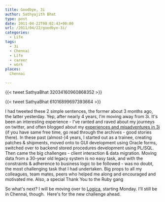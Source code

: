 ```yaml
---
title: Goodbye, 3i
author: Sathyajith Bhat
type: post
date: 2011-04-22T08:02:43+00:00
url: /2011/04/22/goodbye-3i/
categories:
  - Life
tags:
  - 3i
  - Chennai
  - Life
  - career
  - work
places:
  Chennai

---
```


{{< tweet SathyaBhat 32034160960868352 >}}

{{< tweet SathyaBhat 61016899697393664 >}}


I had tweeted these 2 simple sentences, the former about 3 months ago, the latter yesterday. Yep, after nearly 4 years, I'm moving away from 3i. It's been an interesting experience - I've ranted and raved about my journeys on twitter, and often blogged about my [experiences and misadventures in 3i](https://sathyabh.at/tags/3i/) (if you have same free time, go read through the archives - good stories there). In these past (almost-)4 years, I started out as a trainee, creating patches & shipments, moved onto to GUI development using Oracle forms, switched over to backend stored procedures development using PL/SQL. Then came the big challenges - client interaction & data migration. Moving data from a 30-year old legacy system is no easy task, and with the constraints & adherence to business logic to be followed - was no doubt, the most challenging task that I had undertaken. Big props to all my colleagues, team mates, peers who helped me along and encouraged and motivated me. Also, a special Thank You to the Ruby gang

So what's next? I will be moving over to [Logica](https://en.wikipedia.org/wiki/Logica), starting Monday. I'll still be in Chennai, though.  Here's for the new challenge ahead.